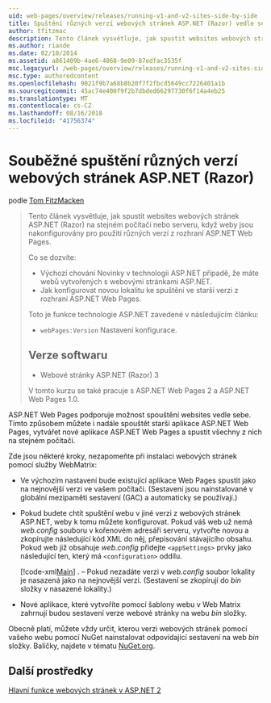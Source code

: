 ```yaml
---
uid: web-pages/overview/releases/running-v1-and-v2-sites-side-by-side
title: Spuštění různých verzí webových stránek ASP.NET (Razor) vedle sebe | Dokumentace Microsoftu
author: tfitzmac
description: Tento článek vysvětluje, jak spustit websites webových stránek ASP.NET (Razor) na stejném počítači nebo serveru, když weby jsou nakonfigurovány pro použití různých verzí...
ms.author: riande
ms.date: 02/10/2014
ms.assetid: a861409b-4ae6-4868-9e09-87edfac3535f
msc.legacyurl: /web-pages/overview/releases/running-v1-and-v2-sites-side-by-side
msc.type: authoredcontent
ms.openlocfilehash: 9021f9b7a68b8b20f7f2fbcd5649cc7226401a1b
ms.sourcegitcommit: 45ac74e400f9f2b7dbded66297730f6f14a4eb25
ms.translationtype: MT
ms.contentlocale: cs-CZ
ms.lasthandoff: 08/16/2018
ms.locfileid: "41756374"
---
```

<a name="running-different-versions-of-aspnet-web-pages-razor-side-by-side"></a>Souběžné spuštění různých verzí webových stránek ASP.NET (Razor)
====================
podle [Tom FitzMacken](https://github.com/tfitzmac)

> Tento článek vysvětluje, jak spustit websites webových stránek ASP.NET (Razor) na stejném počítači nebo serveru, když weby jsou nakonfigurovány pro použití různých verzí z rozhraní ASP.NET Web Pages.
> 
> Co se dozvíte:
> 
> - Výchozí chování Novinky v technologii ASP.NET případě, že máte webů vytvořených s webovými stránkami ASP.NET.
> - Jak konfigurovat novou lokalitu ke spuštění ve starší verzi z rozhraní ASP.NET Web Pages.
>   
> 
> Toto je funkce technologie ASP.NET zavedené v následujícím článku:
> 
> - `webPages:Version` Nastavení konfigurace.
>   
> 
> ## <a name="software-versions"></a>Verze softwaru
> 
> 
> - Webové stránky ASP.NET (Razor) 3
>   
> 
> V tomto kurzu se také pracuje s ASP.NET Web Pages 2 a ASP.NET Web Pages 1.0.


ASP.NET Web Pages podporuje možnost spouštění websites vedle sebe. Tímto způsobem můžete i nadále spouštět starší aplikace ASP.NET Web Pages, vytvářet nové aplikace ASP.NET Web Pages a spustit všechny z nich na stejném počítači.

Zde jsou některé kroky, nezapomeňte při instalaci webových stránek pomocí služby WebMatrix:

- Ve výchozím nastavení bude existující aplikace Web Pages spustit jako na nejnovější verzi ve vašem počítači. (Sestavení jsou nainstalované v globální mezipaměti sestavení (GAC) a automaticky se používají.)
- Pokud budete chtít spuštění webu v jiné verzi z webových stránek ASP.NET, weby k tomu můžete konfigurovat. Pokud váš web už nemá *web.config* souboru v kořenovém adresáři serveru, vytvořte novou a zkopírujte následující kód XML do něj, přepisování stávajícího obsahu. Pokud web již obsahuje *web.config* přidejte `<appSettings>` prvky jako následující ten, který má `<configuration>` oddílu.

    [!code-xml[Main](running-v1-and-v2-sites-side-by-side/samples/sample1.xml)]
  . – Pokud nezadáte verzi v *web.config* soubor lokality je nasazená jako na nejnovější verzi. (Sestavení se zkopírují do *bin* složky v nasazené lokality.)
- Nové aplikace, které vytvoříte pomocí šablony webu v Web Matrix zahrnují budou sestavení verze webové stránky na webu *bin* složky.

Obecně platí, můžete vždy určit, kterou verzi webových stránek pomocí vašeho webu pomocí NuGet nainstalovat odpovídající sestavení na web *bin* složky. Balíčky, najdete v tématu [NuGet.org](http://NuGet.org).

## <a name="additional-resources"></a>Další prostředky

[Hlavní funkce webových stránek v ASP.NET 2](top-features-in-web-pages-2.md)
